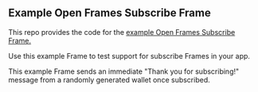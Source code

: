 ## Example Open Frames Subscribe Frame

This repo provides the code for the [example Open Frames Subscribe Frame.](https://subscribe-boilerplate-frame.vercel.app/)

Use this example Frame to test support for subscribe Frames in your app.

This example Frame sends an immediate "Thank you for subscribing!" message from a randomly generated wallet once subscribed.
